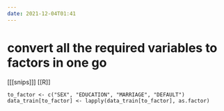 ```yaml
---
date: 2021-12-04T01:41
---
```


# convert all the required variables to factors in one go
[[[snips]]]
[[R]]

    to_factor <- c("SEX", "EDUCATION", "MARRIAGE", "DEFAULT")
    data_train[to_factor] <- lapply(data_train[to_factor], as.factor)